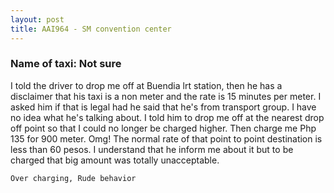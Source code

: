```yaml
---
layout: post
title: AAI964 - SM convention center 
---
```


### Name of taxi: Not sure 

I told the driver to drop me off at Buendia lrt station, then he has a disclaimer that his taxi is a non meter and the rate is 15 minutes per meter. I asked him if that is legal had he said that he's from transport group. I have no idea what he's talking about. I told him to drop me off at the nearest drop off point so that I could no longer be charged higher. Then charge me Php 135 for 900 meter. Omg! The normal rate of that point to point destination is less than 60 pesos. I understand that he inform me about it but to be charged that big amount was totally unacceptable. 

```Over charging, Rude behavior```

